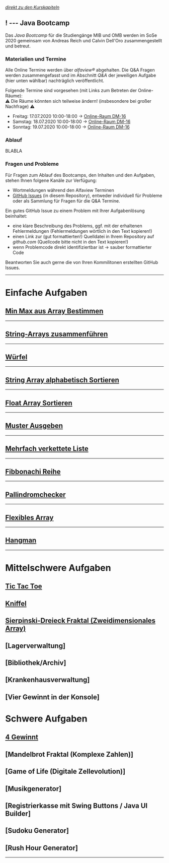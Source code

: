 *[direkt zu den Kurskapiteln](#22-apr-einführung)*

## ! _---_ Java Bootcamp

Das *Java Bootcamp* für die Studiengänge MIB und OMB werden im SoSe 2020 gemeinsam von Andreas Reich und Calvin Dell'Oro zusammengestellt und betreut.

### Materialien und Termine

Alle Online Termine werden über *alfaview&reg;* abgehalten. Die Q&A Fragen werden zusammengefasst und im Abschnitt *Q&A* der jeweiligen Aufgabe (hier unten wählbar) nachträglich veröffentlicht.

Folgende Termine sind vorgesehen (mit Links zum Betreten der Online-Räume):  
⚠ Die Räume könnten sich teilweise ändern! (insbesondere bei großer Nachfrage) ⚠
  - Freitag: 17.07.2020 10:00-18:00 → [Online-Raum DM-16](https://rooms.hs-furtwangen.de/rooms/dm16)
  - Samstag: 18.07.2020 10:00-18:00 → [Online-Raum DM-16](https://rooms.hs-furtwangen.de/rooms/dm16)
  - Sonntag: 19.07.2020 10:00-18:00 → [Online-Raum DM-16](https://rooms.hs-furtwangen.de/rooms/dm16)

### Ablauf

BLABLA

### Fragen und Probleme

Für Fragen zum Ablauf des Bootcamps, den Inhalten und den Aufgaben, stehen Ihnen folgene Kanäle zur Verfügung:
- Wortmeldungen während den Alfaview Terminen
- [GitHub Issues](https://github.com/Logophoman/Java-Bootcamp/issues) (in diesem Repository), entweder individuell für Probleme oder als Sammlung für Fragen für die Q&A Termine.

Ein gutes GitHub Issue zu einem Problem mit Ihrer Aufgabenlösung beinhaltet:
  - eine klare Beschreibung des Problems, ggf. mit der erhaltenen Fehlermeldungen (Fehlermeldungen wörtlich in den Text kopieren!)
  - einen Link zur (gut formattierten!) Quelldatei in Ihrem Repository auf *github.com* (Quellcode bitte nicht in den Text kopieren!)
  - wenn Problemcode direkt identifiziertbar ist -> sauber formattierter Code

Beantworten Sie auch gerne die von Ihren Kommilitonen erstellten GitHub Issues.

---

# Einfache Aufgaben

## [Min Max aus Array Bestimmen](L000)

---

## [String-Arrays zusammenführen](L001)

---

## [Würfel](L01)  

---

## [String Array alphabetisch Sortieren](L00)  
---

## [Float Array Sortieren](L02)  

---

## [Muster Ausgeben](L03)  

---

## [Mehrfach verkettete Liste](L04)

---

## [Fibbonachi Reihe](L05)

---

## [Pallindromchecker](L06)

---

## [Flexibles Array](L08)

---

## [Hangman](L12)

---

# Mittelschwere Aufgaben

## [Tic Tac Toe](L07)

## [Kniffel](L09)

## [Sierpinski-Dreieck Fraktal (Zweidimensionales Array)](L11)

## [Lagerverwaltung]

## [Bibliothek/Archiv]

## [Krankenhausverwaltung]

## [Vier Gewinnt in der Konsole]


# Schwere Aufgaben

## [4 Gewinnt](L10)

## [Mandelbrot Fraktal (Komplexe Zahlen)]

## [Game of Life (Digitale Zellevolution)]

## [Musikgenerator]

## [Registrierkasse mit Swing Buttons / Java UI Builder]

## [Sudoku Generator]

## [Rush Hour Generator]
---

